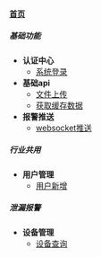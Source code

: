 
#### [首页](?file=home-首页)

##### 基础功能
- **认证中心**
    - [系统登录](?file=00-基础功能/001-认证中心/000010001-系统登录 "系统登录")
- **基础api**
    - [文件上传](?file=00-基础功能/002-基础api/000020001-文件上传 "文件上传")
    - [获取缓存数据](?file=00-基础功能/002-基础api/000020002-获取缓存数据 "获取缓存数据")
- **报警推送**
    - [websocket推送](?file=00-基础功能/003-报警推送/0000030001-websocket推送 "websocket推送")

##### 行业共用
- **用户管理**
    - [用户新增](?file=01-行业共用/001-用户管理/010010001-用户新增 "用户新增")

##### 泄漏报警
- **设备管理**
    - [设备查询](?file=02-泄漏报警/001-设备管理/020010001-设备查询 "设备查询")
